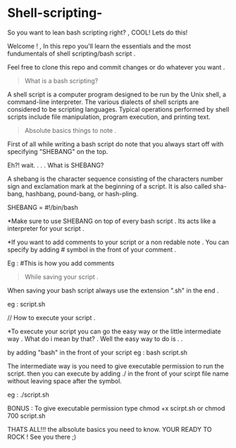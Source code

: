 # Shell-scripting-
So you want to lean bash scripting right? , COOL! Lets do this! 

Welcome !  , In this repo you'll learn the essentials and the most fundumentals of shell scripting/bash script .


Feel free to clone this repo and commit changes or do whatever you want . 




> What is a bash scripting? 

  A shell script is a computer program designed to be run by the Unix shell, a command-line interpreter. 
  The various dialects of shell scripts are considered to be scripting languages. 
  Typical operations performed by shell scripts include file manipulation, program execution, and printing text. 
                                     
                                                                                          
> Absolute basics things to note . 

  First of all while writing a bash script do note that you always start off with specifying "SHEBANG" on the top. 

  Eh?! wait. . . . What is SHEBANG? 

   A shebang is the character sequence consisting of the characters number sign and exclamation mark at the beginning of a script. 
   It is also called sha-bang, hashbang, pound-bang, or hash-pling.   
                                                                                          

SHEBANG = #!/bin/bash


*Make sure to use SHEBANG on top of every bash script . Its acts like a 
 interpreter for your script . 

*If you want to add comments to your script or a non redable note . You can specify by adding # symbol in the front of your comment . 

 Eg : #This is how you add comments 


> While saving your script .


 When saving your bash script always use the extension ".sh" in the end . 
  
 eg : script.sh  

// How to execute your script . 

 *To execute your script you can go the easy way or the little intermediate way . What do i mean by that? . Well the easy way to do is . .

  by adding "bash" in the front of your script 
  eg : bash script.sh 

  The intermediate way is you need to give executable permission to run the script. 
  then you can execute by adding ./ in the front of your scirpt file name without
  leaving space after the symbol. 
   
   eg : ./script.sh 

   BONUS : To give executable permission type 
           chmod +x scirpt.sh or chmod 700 script.sh 


  
  THATS ALL!!!  the albsolute basics you need to know. YOUR READY TO ROCK ! See you there ;) 
  
  
  

